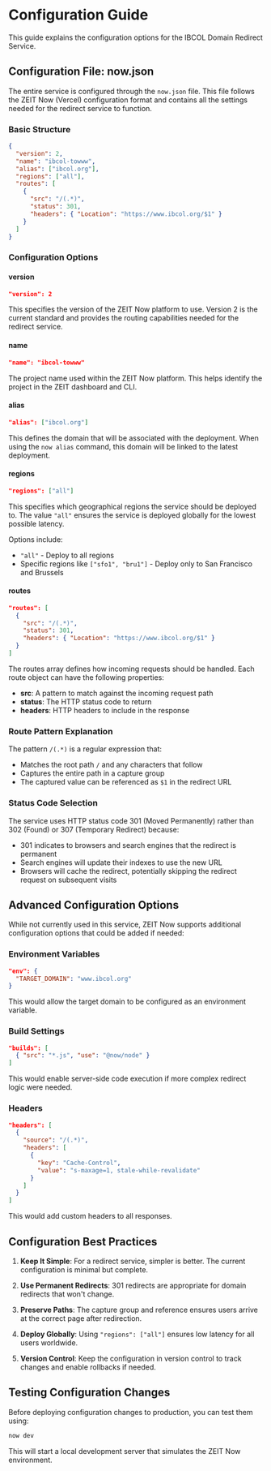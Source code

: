 # Configuration Guide

This guide explains the configuration options for the IBCOL Domain Redirect Service.

## Configuration File: now.json

The entire service is configured through the `now.json` file. This file follows the ZEIT Now (Vercel) configuration format and contains all the settings needed for the redirect service to function.

### Basic Structure

```json
{
  "version": 2,
  "name": "ibcol-towww",
  "alias": ["ibcol.org"],
  "regions": ["all"],
  "routes": [
    {
      "src": "/(.*)",
      "status": 301,
      "headers": { "Location": "https://www.ibcol.org/$1" }
    }
  ]
}
```

### Configuration Options

#### version

```json
"version": 2
```

This specifies the version of the ZEIT Now platform to use. Version 2 is the current standard and provides the routing capabilities needed for the redirect service.

#### name

```json
"name": "ibcol-towww"
```

The project name used within the ZEIT Now platform. This helps identify the project in the ZEIT dashboard and CLI.

#### alias

```json
"alias": ["ibcol.org"]
```

This defines the domain that will be associated with the deployment. When using the `now alias` command, this domain will be linked to the latest deployment.

#### regions

```json
"regions": ["all"]
```

This specifies which geographical regions the service should be deployed to. The value `"all"` ensures the service is deployed globally for the lowest possible latency.

Options include:
- `"all"` - Deploy to all regions
- Specific regions like `["sfo1", "bru1"]` - Deploy only to San Francisco and Brussels

#### routes

```json
"routes": [
  {
    "src": "/(.*)",
    "status": 301,
    "headers": { "Location": "https://www.ibcol.org/$1" }
  }
]
```

The routes array defines how incoming requests should be handled. Each route object can have the following properties:

- **src**: A pattern to match against the incoming request path
- **status**: The HTTP status code to return
- **headers**: HTTP headers to include in the response

### Route Pattern Explanation

The pattern `/(.*)`  is a regular expression that:
- Matches the root path `/` and any characters that follow
- Captures the entire path in a capture group
- The captured value can be referenced as `$1` in the redirect URL

### Status Code Selection

The service uses HTTP status code 301 (Moved Permanently) rather than 302 (Found) or 307 (Temporary Redirect) because:

- 301 indicates to browsers and search engines that the redirect is permanent
- Search engines will update their indexes to use the new URL
- Browsers will cache the redirect, potentially skipping the redirect request on subsequent visits

## Advanced Configuration Options

While not currently used in this service, ZEIT Now supports additional configuration options that could be added if needed:

### Environment Variables

```json
"env": {
  "TARGET_DOMAIN": "www.ibcol.org"
}
```

This would allow the target domain to be configured as an environment variable.

### Build Settings

```json
"builds": [
  { "src": "*.js", "use": "@now/node" }
]
```

This would enable server-side code execution if more complex redirect logic were needed.

### Headers

```json
"headers": [
  {
    "source": "/(.*)",
    "headers": [
      {
        "key": "Cache-Control",
        "value": "s-maxage=1, stale-while-revalidate"
      }
    ]
  }
]
```

This would add custom headers to all responses.

## Configuration Best Practices

1. **Keep It Simple**: For a redirect service, simpler is better. The current configuration is minimal but complete.

2. **Use Permanent Redirects**: 301 redirects are appropriate for domain redirects that won't change.

3. **Preserve Paths**: The capture group and reference ensures users arrive at the correct page after redirection.

4. **Deploy Globally**: Using `"regions": ["all"]` ensures low latency for all users worldwide.

5. **Version Control**: Keep the configuration in version control to track changes and enable rollbacks if needed.

## Testing Configuration Changes

Before deploying configuration changes to production, you can test them using:

```bash
now dev
```

This will start a local development server that simulates the ZEIT Now environment.

